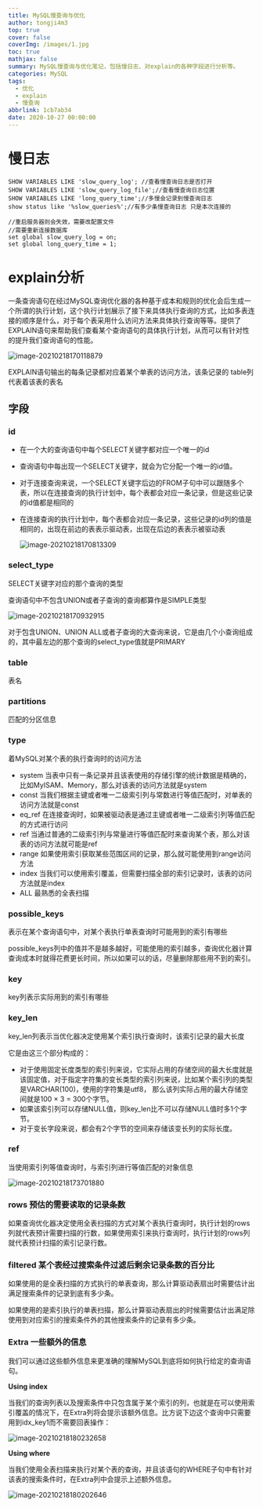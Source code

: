 ```yaml
---
title: MySQL慢查询与优化
author: tongji4m3
top: true
cover: false
coverImg: /images/1.jpg
toc: true
mathjax: false
summary: MySQL慢查询与优化笔记，包括慢日志、对explain的各种字段进行分析等。
categories: MySQL
tags:
  - 优化
  - explain
  - 慢查询
abbrlink: 1cb7ab34
date: 2020-10-27 00:00:00
---
```




# 慢日志

```mysql
SHOW VARIABLES LIKE 'slow_query_log'; //查看慢查询日志是否打开
SHOW VARIABLES LIKE 'slow_query_log_file';//查看慢查询日志位置
SHOW VARIABLES LIKE 'long_query_time';//多慢会记录到慢查询日志
show status like '%slow_queries%';//有多少条慢查询日志 只是本次连接的

//重启服务器则会失效，需要改配置文件
//需要重新连接数据库
set global slow_query_log = on;
set global long_query_time = 1;
```

# explain分析

一条查询语句在经过MySQL查询优化器的各种基于成本和规则的优化会后生成一个所谓的执行计划，这个执行计划展示了接下来具体执行查询的方式，比如多表连接的顺序是什么，对于每个表采用什么访问方法来具体执行查询等等。提供了EXPLAIN语句来帮助我们查看某个查询语句的具体执行计划，从而可以有针对性的提升我们查询语句的性能。

![image-20210218170118879](https://tongji2021.oss-cn-shanghai.aliyuncs.com/img/image-20210218170118879.png)

EXPLAIN语句输出的每条记录都对应着某个单表的访问方法，该条记录的 table列代表着该表的表名

## 字段

### id 

+ 在一个大的查询语句中每个SELECT关键字都对应一个唯一的id

+ 查询语句中每出现一个SELECT关键字，就会为它分配一个唯一的id值。

+ 对于连接查询来说，一个SELECT关键字后边的FROM子句中可以跟随多个表，所以在连接查询的执行计划中，每个表都会对应一条记录，但是这些记录的id值都是相同的

+ 在连接查询的执行计划中，每个表都会对应一条记录，这些记录的id列的值是相同的，出现在前边的表表示驱动表，出现在后边的表表示被驱动表

    ![image-20210218170813309](https://tongji2021.oss-cn-shanghai.aliyuncs.com/img/image-20210218170813309.png)

### select_type   

SELECT关键字对应的那个查询的类型

查询语句中不包含UNION或者子查询的查询都算作是SIMPLE类型

![image-20210218170932915](https://tongji2021.oss-cn-shanghai.aliyuncs.com/img/image-20210218170932915.png)

对于包含UNION、UNION ALL或者子查询的大查询来说，它是由几个小查询组成的，其中最左边的那个查询的select_type值就是PRIMARY

### table 

表名

### partitions 

匹配的分区信息

### type 

着MySQL对某个表的执行查询时的访问方法

+ system 当表中只有一条记录并且该表使用的存储引擎的统计数据是精确的，比如MyISAM、Memory，那么对该表的访问方法就是system
+ const 当我们根据主键或者唯一二级索引列与常数进行等值匹配时，对单表的访问方法就是const
+ eq_ref 在连接查询时，如果被驱动表是通过主键或者唯一二级索引列等值匹配的方式进行访问
+ ref 当通过普通的二级索引列与常量进行等值匹配时来查询某个表，那么对该表的访问方法就可能是ref
+ range 如果使用索引获取某些范围区间的记录，那么就可能使用到range访问方法
+ index 当我们可以使用索引覆盖，但需要扫描全部的索引记录时，该表的访问方法就是index
+ ALL 最熟悉的全表扫描

### possible_keys

表示在某个查询语句中，对某个表执行单表查询时可能用到的索引有哪些

possible_keys列中的值并不是越多越好，可能使用的索引越多，查询优化器计算查询成本时就得花费更长时间，所以如果可以的话，尽量删除那些用不到的索引。

### key

key列表示实际用到的索引有哪些

### key_len

key_len列表示当优化器决定使用某个索引执行查询时，该索引记录的最大长度

它是由这三个部分构成的：

+  对于使用固定长度类型的索引列来说，它实际占用的存储空间的最大长度就是该固定值，对于指定字符集的变长类型的索引列来说，比如某个索引列的类型是VARCHAR(100)，使用的字符集是utf8， 那么该列实际占用的最大存储空间就是100 × 3 = 300个字节。 
+ 如果该索引列可以存储NULL值，则key_len比不可以存储NULL值时多1个字节。 
+ 对于变长字段来说，都会有2个字节的空间来存储该变长列的实际长度。

### ref 

当使用索引列等值查询时，与索引列进行等值匹配的对象信息 

![image-20210218173701880](https://tongji2021.oss-cn-shanghai.aliyuncs.com/img/image-20210218173701880.png)

### rows 预估的需要读取的记录条数 

如果查询优化器决定使用全表扫描的方式对某个表执行查询时，执行计划的rows列就代表预计需要扫描的行数，如果使用索引来执行查询时，执行计划的rows列就代表预计扫描的索引记录行数。

### filtered 某个表经过搜索条件过滤后剩余记录条数的百分比

如果使用的是全表扫描的方式执行的单表查询，那么计算驱动表扇出时需要估计出满足搜索条件的记录到底有多少条。 

如果使用的是索引执行的单表扫描，那么计算驱动表扇出的时候需要估计出满足除使用到对应索引的搜索条件外的其他搜索条件的记录有多少条。 

### Extra 一些额外的信息

我们可以通过这些额外信息来更准确的理解MySQL到底将如何执行给定的查询语句。

**Using index** 

当我们的查询列表以及搜索条件中只包含属于某个索引的列，也就是在可以使用索引覆盖的情况下，在Extra列将会提示该额外信息。比方说下边这个查询中只需要用到idx_key1而不需要回表操作：

![image-20210218180232658](https://tongji2021.oss-cn-shanghai.aliyuncs.com/img/image-20210218180232658.png)

**Using where**

当我们使用全表扫描来执行对某个表的查询，并且该语句的WHERE子句中有针对该表的搜索条件时，在Extra列中会提示上述额外信息。

![image-20210218180202646](https://tongji2021.oss-cn-shanghai.aliyuncs.com/img/image-20210218180202646.png)

